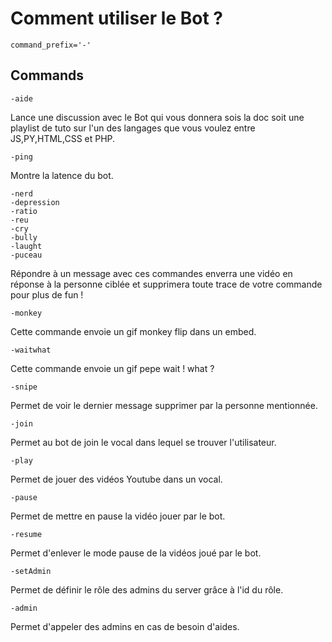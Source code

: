 # Comment utiliser le Bot ?

```
command_prefix='-'
```

## Commands


```
-aide
```
Lance une discussion avec le Bot qui vous donnera sois la doc soit une playlist de tuto sur l'un des langages que vous voulez entre JS,PY,HTML,CSS et PHP.

```
-ping
```
Montre la latence du bot.

```
-nerd
-depression
-ratio
-reu
-cry
-bully
-laught
-puceau
```
Répondre à un message avec ces commandes enverra une vidéo en réponse à la personne ciblée et supprimera toute trace de votre commande pour plus de fun !

```
-monkey
```
Cette commande envoie un gif monkey flip dans un embed.

```
-waitwhat
```
Cette commande envoie un gif pepe wait ! what ?

```
-snipe
```
Permet de voir le dernier message supprimer par la personne mentionnée.
```
-join
```
Permet au bot de join le vocal dans lequel se trouver l'utilisateur.
```
-play
```
Permet de jouer des vidéos Youtube dans un vocal.
```
-pause
```
Permet de mettre en pause la vidéo jouer par le bot.
```
-resume
```
Permet d'enlever le mode pause de la vidéos joué par le bot.
```
-setAdmin 
```
Permet de définir le rôle des admins du server grâce à l'id du rôle.
```
-admin
```
Permet d'appeler des admins en cas de besoin d'aides.
